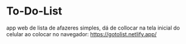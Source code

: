 # To-Do-List
app web de lista de afazeres simples, dá de collocar na tela inicial  do celular ao colocar no navegador: https://gotolist.netlify.app/
